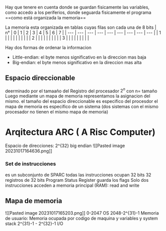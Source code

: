 Hay que tenere en cuenta donde se guardan fisicamente las variables, como accedo a los periferios, donde seguarda fisicamente el programa
==como está organizada la memoria==

La memoria esta organizada en tablas cuyas filas son cada una de 8 bits
| n°  | 0   | 1   | 2   | 3   | 4   | 5   | 6   | 7   |
| --- | --- | --- | --- | --- | --- | --- | --- | --- |
| 1   |     |     |     |     |     |     |     |     |
| 2   |     |     |     |     |     |     |     |     |
| 3    |     |     |     |     |     |     |     |     |

Hay dos formas de ordenar la informacion
- Little-endian: el byte menos significativo en la direccion mas baja
- Big-endian: el byte menos significativo en la direccion mas alta
## Espacio direccionable
deerminado por el tamaaño del Registro del procesador
$2^n$ con n= tamaño
Luego mediante un mapa de memoria representamos la asignacion del mismo.
el tamaño del espacio direccionable es especifico del procesdor
el mapa de memoria es especifico de un sistema (dos sistemas con el mismo procesador no tienen el mismo mapa de memoria)

# Arqitectura ARC ( A Risc Computer)
Espacio de direcciones: 2^{32}
big endian
![[Pasted image 20231017164636.png]]

### Set de instrucciones
es un subconjunto de SPARC
todas las instrucciones ocupan 32 bits
32 registros de 32 bits
Program Status Register guarda los flags
Solo dos instrucciones acceden a memoria principal (RAM): read and write

## Mapa de memoria
![[Pasted image 20231017165203.png]]
0-2047 OS
2048-2^{31}-1 Memoria de usuario: Memoria ocupada por codigo de maquina y variables y system stack
2^{31}-1 - 2^{32}-1 I/O